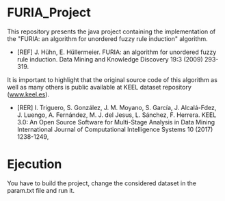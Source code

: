 # FURIA_Project
This repository presents the java project containing the implementation of the "FURIA: an algorithm for unordered fuzzy rule induction" algorithm. 

   - [REF] J. Hühn, E. Hüllermeier. FURIA: an algorithm for unordered fuzzy rule induction. Data Mining and Knowledge Discovery 19:3 (2009) 293-319.

It is important to highlight that the original source code of this algorithm as well as many others is public available at KEEL dataset repository (www.keel.es).

   - [RER] I. Triguero, S. González, J. M. Moyano, S. García, J. Alcalá-Fdez, J. Luengo, A. Fernández, M. J. del Jesus, L. Sánchez, F. Herrera. KEEL 3.0: An Open Source       Software for Multi-Stage Analysis in Data Mining International Journal of Computational Intelligence Systems 10 (2017) 1238-1249, 

# Ejecution
You have to build the project, change the considered dataset in the param.txt file and run it.
